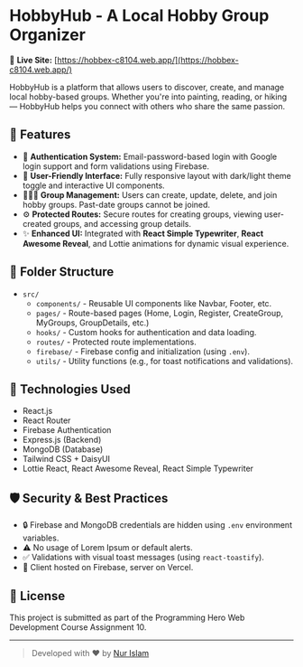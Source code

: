 # HobbyHub - A Local Hobby Group Organizer

🔗 **Live Site:** [https://hobbex-c8104.web.app/](https://hobbex-c8104.web.app/)

HobbyHub is a platform that allows users to discover, create, and manage local hobby-based groups. Whether you're into painting, reading, or hiking — HobbyHub helps you connect with others who share the same passion.

## 🚀 Features

- 🔐 **Authentication System:** Email-password-based login with Google login support and form validations using Firebase.
- 🎨 **User-Friendly Interface:** Fully responsive layout with dark/light theme toggle and interactive UI components.
- 🧑‍🤝‍🧑 **Group Management:** Users can create, update, delete, and join hobby groups. Past-date groups cannot be joined.
- ⚙️ **Protected Routes:** Secure routes for creating groups, viewing user-created groups, and accessing group details.
- ✨ **Enhanced UI:** Integrated with **React Simple Typewriter**, **React Awesome Reveal**, and Lottie animations for dynamic visual experience.

## 📁 Folder Structure

- `src/`
  - `components/` - Reusable UI components like Navbar, Footer, etc.
  - `pages/` - Route-based pages (Home, Login, Register, CreateGroup, MyGroups, GroupDetails, etc.)
  - `hooks/` - Custom hooks for authentication and data loading.
  - `routes/` - Protected route implementations.
  - `firebase/` - Firebase config and initialization (using `.env`).
  - `utils/` - Utility functions (e.g., for toast notifications and validations).

## 🔧 Technologies Used

- React.js
- React Router
- Firebase Authentication
- Express.js (Backend)
- MongoDB (Database)
- Tailwind CSS + DaisyUI
- Lottie React, React Awesome Reveal, React Simple Typewriter

## 🛡️ Security & Best Practices

- 🔒 Firebase and MongoDB credentials are hidden using `.env` environment variables.
- ⚠️ No usage of Lorem Ipsum or default alerts.
- ✅ Validations with visual toast messages (using `react-toastify`).
- 💾 Client hosted on Firebase, server on Vercel.

## 📜 License

This project is submitted as part of the Programming Hero Web Development Course Assignment 10.

---

> Developed with ❤️ by [Nur Islam](https://github.com/nurislam243)
